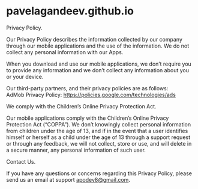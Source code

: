 # pavelagandeev.github.io

Privacy Policy.

Our Privacy Policy describes the information collected by our company through our mobile applications and the use of the information.
We do not collect any personal information with our Apps.

When you download and use our mobile applications, we don’t require you to provide any information and we don’t collect any information about you or your device.

Our third-party partners, and their privacy policies are as follows:  
AdMob Privacy Policy: https://policies.google.com/technologies/ads

We comply with the Children’s Online Privacy Protection Act.

Our mobile applications comply with the Children’s Online Privacy Protection Act (“COPPA”). We don’t knowingly collect personal information from children under the age of 13, and if in the event that a user identifies himself or herself as a child under the age of 13 through a support request or through any feedback, we will not collect, store or use, and will delete in a secure manner, any personal information of such user.

Contact Us.

If you have any questions or concerns regarding this Privacy Policy, please send us an email at support apodev8@gmail.com.
